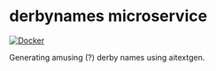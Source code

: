 # derbynames microservice

[![Docker](https://github.com/bdunnette/derbynames-zappa/actions/workflows/docker-publish.yml/badge.svg)](https://github.com/bdunnette/derbynames-zappa/actions/workflows/docker-publish.yml)

Generating amusing (?) derby names using aitextgen.
